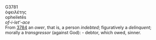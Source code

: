 <body>
  <p>G3781<br>  ὀφειλέτης  <br> opheiletēs  <br><i>of-i-let‘-ace </i><br>From <a href="g3784.htm">3784</a>  an <i>ower</i>, that is, a person <i>indebted</i>; figuratively a <i>delinquent</i>; morally a <i>transgressor</i> (against God): - debtor, which owed, sinner.<br></p>
 </body>